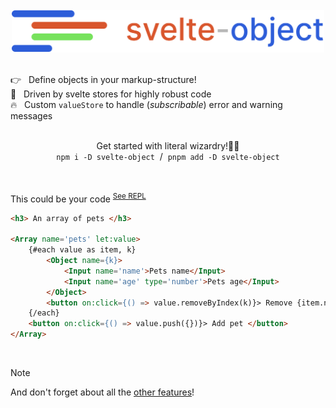 <br>
<div align='center'><a href='https://github.com/Refzlund/svelte-object'><img src='https://github.com/Refzlund/svelte-object/blob/master/logo.png' width=500></img></a></div>
<br>

👉   Define objects in your markup-structure!  
💫   Driven by svelte stores for highly robust code  
🔥   Custom `valueStore` to handle (<i>subscribable</i>) error and warning messages

<br>

<div align='center'>Get started with literal wizardry!🧙‍♂️</div>
<div align='center'><code>npm i -D svelte-object</code>  /  <code>pnpm add -D svelte-object</code></div>

<br>
<br>

This could be your code <sup><a href='https://svelte.dev/repl/a750718bed5a4a0eac9085b90b1adc3e?version=4.2.0'>See REPL</a></sup>

```html
<h3> An array of pets </h3>

<Array name='pets' let:value>
	{#each value as item, k}
		<Object name={k}>
			<Input name='name'>Pets name</Input>
			<Input name='age' type='number'>Pets age</Input>
		</Object>
		<button on:click={() => value.removeByIndex(k)}> Remove {item.name} </button>
	{/each}
	<button on:click={() => value.push({})}> Add pet </button>
</Array>
```

<br>

> [!NOTE]  
> And don't forget about all the [other features](https://github.com/Refzlund/svelte-object/wiki/Features)! 

<br>
<br>